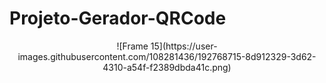 # Projeto-Gerador-QRCode

<center>![Frame 15](https://user-images.githubusercontent.com/108281436/192768715-8d912329-3d62-4310-a54f-f2389dbda41c.png)</center>

 ##
